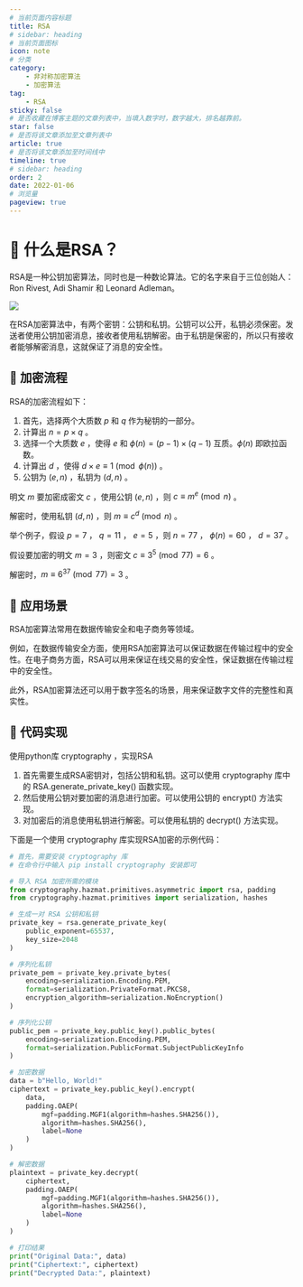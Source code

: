 ```yaml
---
# 当前页面内容标题
title: RSA 
# sidebar: heading
# 当前页面图标
icon: note
# 分类
category:
    - 非对称加密算法
    - 加密算法
tag:
    - RSA
sticky: false
# 是否收藏在博客主题的文章列表中，当填入数字时，数字越大，排名越靠前。
star: false
# 是否将该文章添加至文章列表中
article: true
# 是否将该文章添加至时间线中
timeline: true
# sidebar: heading
order: 2
date: 2022-01-06
# 浏览量
pageview: true
---
```


# 📖 什么是RSA？

RSA是一种公钥加密算法，同时也是一种数论算法。它的名字来自于三位创始人：Ron Rivest, Adi Shamir 和 Leonard Adleman。

![](https://shihao-icu-1304033786.cos.ap-shanghai.myqcloud.com/shihao.icu/arl.jpg)

在RSA加密算法中，有两个密钥：公钥和私钥。公钥可以公开，私钥必须保密。发送者使用公钥加密消息，接收者使用私钥解密。由于私钥是保密的，所以只有接收者能够解密消息，这就保证了消息的安全性。

## 📑 加密流程

RSA的加密流程如下：

1. 首先，选择两个大质数 $p$ 和 $q$ 作为秘钥的一部分。
2. 计算出 $n=p\times q$ 。
3. 选择一个大质数 $e$ ，使得 $e$ 和 $\phi(n)=(p-1)\times(q-1)$ 互质。$\phi(n)$ 即欧拉函数。
4. 计算出 $d$ ，使得 $d\times e\equiv 1\pmod{\phi(n)}$ 。
5. 公钥为 $(e,n)$ ，私钥为 $(d,n)$ 。

明文 $m$ 要加密成密文 $c$ ，使用公钥 $(e,n)$ ，则 $c\equiv m^e\pmod{n}$ 。

解密时，使用私钥 $(d,n)$ ，则 $m\equiv c^d\pmod{n}$ 。

举个例子，假设 $p=7$ ， $q=11$ ， $e=5$ ，则 $n=77$ ， $\phi(n)=60$ ， $d=37$ 。

假设要加密的明文 $m=3$ ，则密文 $c\equiv 3^5\pmod{77}=6$ 。

解密时，$m\equiv 6^{37}\pmod{77}=3$ 。

## 📑 应用场景

RSA加密算法常用在数据传输安全和电子商务等领域。

例如，在数据传输安全方面，使用RSA加密算法可以保证数据在传输过程中的安全性。在电子商务方面，RSA可以用来保证在线交易的安全性，保证数据在传输过程中的安全性。

此外，RSA加密算法还可以用于数字签名的场景，用来保证数字文件的完整性和真实性。

## 📑 代码实现

使用python库 cryptography ，实现RSA

1. 首先需要生成RSA密钥对，包括公钥和私钥。这可以使用 cryptography 库中的 RSA.generate_private_key() 函数实现。
2. 然后使用公钥对要加密的消息进行加密。可以使用公钥的 encrypt() 方法实现。
3. 对加密后的消息使用私钥进行解密。可以使用私钥的 decrypt() 方法实现。

下面是一个使用 cryptography 库实现RSA加密的示例代码：

```python
# 首先，需要安装 cryptography 库
# 在命令行中输入 pip install cryptography 安装即可

# 导入 RSA 加密所需的模块
from cryptography.hazmat.primitives.asymmetric import rsa, padding
from cryptography.hazmat.primitives import serialization, hashes

# 生成一对 RSA 公钥和私钥
private_key = rsa.generate_private_key(
    public_exponent=65537,
    key_size=2048
)

# 序列化私钥
private_pem = private_key.private_bytes(
    encoding=serialization.Encoding.PEM,
    format=serialization.PrivateFormat.PKCS8,
    encryption_algorithm=serialization.NoEncryption()
)

# 序列化公钥
public_pem = private_key.public_key().public_bytes(
    encoding=serialization.Encoding.PEM,
    format=serialization.PublicFormat.SubjectPublicKeyInfo
)

# 加密数据
data = b"Hello, World!"
ciphertext = private_key.public_key().encrypt(
    data,
    padding.OAEP(
        mgf=padding.MGF1(algorithm=hashes.SHA256()),
        algorithm=hashes.SHA256(),
        label=None
    )
)

# 解密数据
plaintext = private_key.decrypt(
    ciphertext,
    padding.OAEP(
        mgf=padding.MGF1(algorithm=hashes.SHA256()),
        algorithm=hashes.SHA256(),
        label=None
    )
)

# 打印结果
print("Original Data:", data)
print("Ciphertext:", ciphertext)
print("Decrypted Data:", plaintext)
```

